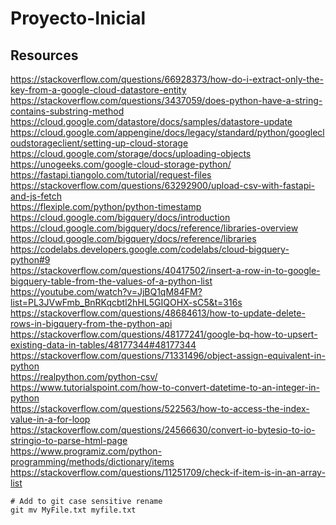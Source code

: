 # Proyecto-Inicial

## Resources
https://stackoverflow.com/questions/66928373/how-do-i-extract-only-the-key-from-a-google-cloud-datastore-entity  
https://stackoverflow.com/questions/3437059/does-python-have-a-string-contains-substring-method  
https://cloud.google.com/datastore/docs/samples/datastore-update  
https://cloud.google.com/appengine/docs/legacy/standard/python/googlecloudstorageclient/setting-up-cloud-storage  
https://cloud.google.com/storage/docs/uploading-objects  
https://unogeeks.com/google-cloud-storage-python/  
https://fastapi.tiangolo.com/tutorial/request-files  
https://stackoverflow.com/questions/63292900/upload-csv-with-fastapi-and-js-fetch  
https://flexiple.com/python/python-timestamp  
https://cloud.google.com/bigquery/docs/introduction  
https://cloud.google.com/bigquery/docs/reference/libraries-overview  
https://cloud.google.com/bigquery/docs/reference/libraries  
https://codelabs.developers.google.com/codelabs/cloud-bigquery-python#9  
https://stackoverflow.com/questions/40417502/insert-a-row-in-to-google-bigquery-table-from-the-values-of-a-python-list  
https://youtube.com/watch?v=JjBQ1qM84FM?list=PL3JVwFmb_BnRKqcbtl2hHL5GIQOHX-sC5&t=316s  
https://stackoverflow.com/questions/48684613/how-to-update-delete-rows-in-bigquery-from-the-python-api  
https://stackoverflow.com/questions/48177241/google-bq-how-to-upsert-existing-data-in-tables/48177344#48177344  
https://stackoverflow.com/questions/71331496/object-assign-equivalent-in-python  
https://realpython.com/python-csv/  
https://www.tutorialspoint.com/how-to-convert-datetime-to-an-integer-in-python  
https://stackoverflow.com/questions/522563/how-to-access-the-index-value-in-a-for-loop  
https://stackoverflow.com/questions/24566630/convert-io-bytesio-to-io-stringio-to-parse-html-page  
https://www.programiz.com/python-programming/methods/dictionary/items  
https://stackoverflow.com/questions/11251709/check-if-item-is-in-an-array-list  



```console
# Add to git case sensitive rename
git mv MyFile.txt myfile.txt
```

